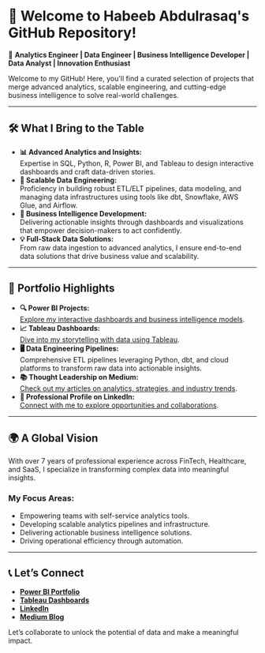 # 👋 Welcome to Habeeb Abdulrasaq's GitHub Repository!  

🚀 **Analytics Engineer | Data Engineer | Business Intelligence Developer | Data Analyst | Innovation Enthusiast**  

Welcome to my GitHub! Here, you'll find a curated selection of projects that merge advanced analytics, scalable engineering, and cutting-edge business intelligence to solve real-world challenges.  

---

## 🛠️ What I Bring to the Table  

- **📊 Advanced Analytics and Insights:**  
  Expertise in SQL, Python, R, Power BI, and Tableau to design interactive dashboards and craft data-driven stories.  
- **🔗 Scalable Data Engineering:**  
  Proficiency in building robust ETL/ELT pipelines, data modeling, and managing data infrastructures using tools like dbt, Snowflake, AWS Glue, and Airflow.  
- **🧠 Business Intelligence Development:**  
  Delivering actionable insights through dashboards and visualizations that empower decision-makers to act confidently.  
- **💡 Full-Stack Data Solutions:**  
  From raw data ingestion to advanced analytics, I ensure end-to-end data solutions that drive business value and scalability.  

---

## 📂 Portfolio Highlights  

- **🔍 Power BI Projects:**  
  [Explore my interactive dashboards and business intelligence models](https://www.novypro.com/profile_projects/habeeb).  
- **📈 Tableau Dashboards:**  
  [Dive into my storytelling with data using Tableau](https://public.tableau.com/profile/halbeeb).  
- **🖥️ Data Engineering Pipelines:**  
  Comprehensive ETL pipelines leveraging Python, dbt, and cloud platforms to transform raw data into actionable insights.  
- **📚 Thought Leadership on Medium:**  
  [Check out my articles on analytics, strategies, and industry trends](https://halbeeb.medium.com).  
- **🌟 Professional Profile on LinkedIn:**  
  [Connect with me to explore opportunities and collaborations](https://www.linkedin.com/in/habeebabdulrasaq).  

---

## 🌍 A Global Vision  

With over 7 years of professional experience across FinTech, Healthcare, and SaaS, I specialize in transforming complex data into meaningful insights.  

### My Focus Areas:  
- Empowering teams with self-service analytics tools.  
- Developing scalable analytics pipelines and infrastructure.  
- Delivering actionable business intelligence solutions.  
- Driving operational efficiency through automation.  

---

## 📞 Let’s Connect  

- [**Power BI Portfolio**](https://www.novypro.com/profile_projects/habeeb)  
- [**Tableau Dashboards**](https://public.tableau.com/app/profile/habeebabdulrasaq)  
- [**LinkedIn**](https://www.linkedin.com/in/habeebabdulrasaq)  
- [**Medium Blog**](https://halbeeb.medium.com)  

Let’s collaborate to unlock the potential of data and make a meaningful impact.  
